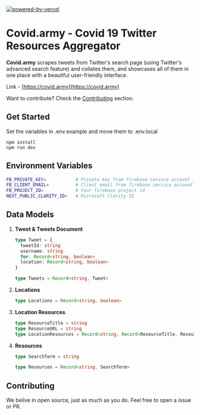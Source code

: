 [![powered-by-vercel](https://user-images.githubusercontent.com/50735025/117214368-55650a80-ae1a-11eb-8e0c-12d028d25e7e.png)](https://vercel.com/?utm_source=Covidarmy&utm_campaign=oss)

# Covid.army - Covid 19 Twitter Resources Aggregator

**Covid.army** scrapes tweets from Twitter's search page (using Twitter's advanced search feature) and collates them, and showcases all of them in one place with a beautiful user-friendly interface.

Link - [https://covid.army](https://covid.army)

Want to contribute? Check the [Contributing](#contributing) section.

## Get Started

Set the variables in .env.example and move them to .env.local

```
npm install
npm run dev
```

## Environment Variables

```bash
FB_PRIVATE_KEY=           # Private key from firebase service account json
FB_CLIENT_EMAIL=          # Client email from firebase service account json
FB_PROJECT_ID=            # Your firebase project id
NEXT_PUBLIC_CLARITY_ID=   # Microsoft Clarity ID
```

## Data Models

1. **Tweet & Tweets Document**

   ```typescript
   type Tweet = {
     tweetId: string
     username: string
     for: Record<string, boolean>
     location: Record<string, boolean>
   }

   type Tweets = Record<string, Tweet>
   ```

2. **Locations**

   ```typescript
   type Locations = Record<string, boolean>
   ```

3. **Location Resources**

   ```typescript
   type ResourceTitle = string
   type ResourceURL = string
   type LocationResources = Record<string, Record<ResourceTitle, ResourceURL>>
   ```

4. **Resources**

   ```typescript
   type SearchTerm = string

   type Resources = Record<string, SearchTerm>
   ```

## Contributing

We belive in open source, just as much as you do. Feel free to open a issue or PR. 
